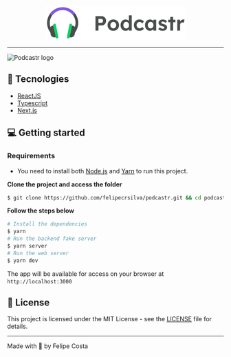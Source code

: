 <div align="center">
  <img src="/public/logo.svg" alt="Podcastr logo">
</div>

---

<img src="https://ik.imagekit.io/4d2zqchevzp/Capa_7ZxOmFZKhJ.png" alt="Podcastr logo">

## 🔨 Tecnologies

- [ReactJS](https://reactjs.org/)
- [Typescript](https://www.typescriptlang.org/)
- [Next.js](https://nextjs.org/)

## 💻 Getting started

### Requirements

- You need to install both [Node.js](https://nodejs.org/en/download/) and [Yarn](https://yarnpkg.com/) to run this project.

**Clone the project and access the folder**

```bash
$ git clone https://github.com/felipecrsilva/podcastr.git && cd podcastr
```

**Follow the steps below**

```bash
# Install the dependencies
$ yarn
# Run the backend fake server
$ yarn server
# Run the web server
$ yarn dev
```

The app will be available for access on your browser at `http://localhost:3000`

## 📝 License

This project is licensed under the MIT License - see the [LICENSE](LICENSE) file for details.

---

Made with 💜 by Felipe Costa
